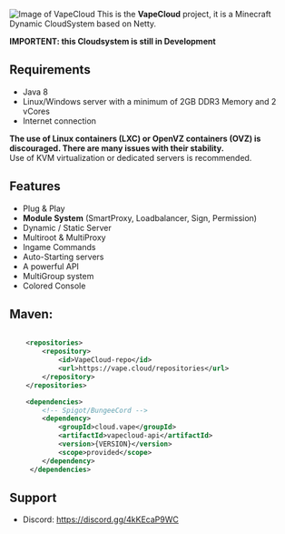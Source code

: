![Image of VapeCloud](https://i.ibb.co/yNHfskr/logo-text.png)
This is the **VapeCloud** project, it is a Minecraft Dynamic CloudSystem based on Netty.

**IMPORTENT: this Cloudsystem is still in Development**


## Requirements
 * Java 8
 * Linux/Windows server with a minimum of 2GB DDR3 Memory and 2 vCores
 * Internet connection

 **The use of Linux containers (LXC) or OpenVZ containers (OVZ) is discouraged. There are many issues with their stability.**  
Use of KVM virtualization or dedicated servers is recommended.


## Features
- Plug & Play
- **Module System** (SmartProxy, Loadbalancer, Sign, Permission)
- Dynamic / Static Server
- Multiroot & MultiProxy
- Ingame Commands
- Auto-Starting servers
- A powerful API
- MultiGroup system
- Colored Console


## Maven:
```xml

    <repositories>
        <repository>
            <id>VapeCloud-repo</id>
            <url>https://vape.cloud/repositories</url>
        </repository>
    </repositories>

    <dependencies>
        <!-- Spigot/BungeeCord -->
        <dependency>
            <groupId>cloud.vape</groupId>
            <artifactId>vapecloud-api</artifactId>
            <version>{VERSION}</version>
            <scope>provided</scope>
        </dependency>
     </dependencies>

```



## Support
- Discord: https://discord.gg/4kKEcaP9WC

